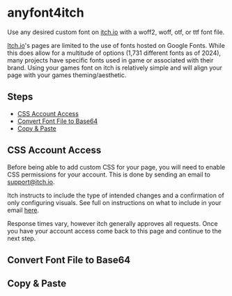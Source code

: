 # anyfont4itch
Use any desired custom font on [itch.io](https://itch.io/) with a woff2, woff, otf, or ttf font file.

[Itch.io](https://itch.io/)'s pages are limited to the use of fonts hosted on Google Fonts. While this does allow for a multitude of options (1,731 different fonts as of 2024), many projects have specific fonts used in game or associated with their brand. Using your games font on itch is relatively simple and will align your page with your games theming/aesthetic.

## Steps
- [CSS Account Access](https://github.com/micahmv/anyfont4itch?tab=readme-ov-file#css-account-access)
- [Convert Font File to Base64](https://github.com/micahmv/anyfont4itch?tab=readme-ov-file#convert-font-file-to-base64)
- [Copy & Paste](https://github.com/micahmv/anyfont4itch?tab=readme-ov-file#copy--paste)

## CSS Account Access
Before being able to add custom CSS for your page, you will need to enable CSS permissions for your account. This is done by sending an email to [support@itch.io](mailto:support@itch.io). 

Itch instructs to include the type of intended changes and a confirmation of only configuring visuals. See full on instructions on what to include in your email [here](https://itch.io/docs/creators/css-guide#getting-css-access). 

Response times vary, however itch generally approves all requests. Once you have your account access come back to this page and continue to the next step.

## Convert Font File to Base64

## Copy & Paste
